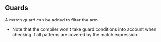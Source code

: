 ## Guards

A match guard can be added to filter the arm.

- Note that the compiler won't take guard conditions into account when checking if all patterns are covered by the match
  expression.
